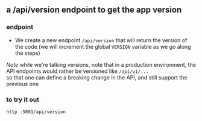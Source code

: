 ## a /api/version endpoint to get the app version

### endpoint

- We create a new endpoint `/api/version` that will return the version of
  the code (we will increment the global `VERSION` variable as we go along the
  steps)

*Note* while we're talking versions, note that in a production environment, the
API endpoints would rather be versioned like `/api/v1/...`  
so that one can define a breaking change in the API, and still support the previous one

### to try it out

```bash
http :5001/api/version
```
